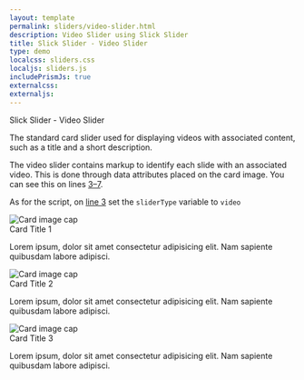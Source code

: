 ```yaml
---
layout: template
permalink: sliders/video-slider.html
description: Video Slider using Slick Slider
title: Slick Slider - Video Slider 
type: demo
localcss: sliders.css
localjs: sliders.js
includePrismJs: true
externalcss:
externaljs:
---
```


<div class="container">
	<div class="row">
		<div class="col">
			<span class="h3" id="sliderLabel">Slick Slider - Video Slider</span>
			<p>The standard card slider used for displaying videos with associated content, such as a title and a short description.</p>
			<p>The video slider contains markup to identify each slide with an associated video. This is done through data attributes placed on the card image. You can see this on lines <a href="#html-output">3&ndash;7</a>.</p>
			<p>As for the script, on <a href="#script-output">line 3</a> set the <code>sliderType</code> variable to <code>video</code></p>
		</div>
	</div>
	<div class="row">
		<div class="col-lg-9">
			<div class="cdc-card-slider">
				<div class="card">
					<img alt="Card image cap" class="card-img-top" src="http://i.ytimg.com/vi/7Tx4PXDW35g/mqdefault.jpg"
							data-video-id="7Tx4PXDW35g"
						data-transcript-url=""
						data-audio-url=""
						data-lowres-url="#">
					<div class="card-body">
						<div class="card-title h4 text-left">
							Card Title 1
						</div>
						<p>
							Lorem ipsum, dolor sit amet consectetur adipisicing elit. Nam sapiente quibusdam labore adipisci.
						</p>
					</div>
				</div>
				<div class="card">
					<img alt="Card image cap" class="card-img-top" src="http://i.ytimg.com/vi/K0wlPVPdywI/mqdefault.jpg"
							data-video-id="K0wlPVPdywI"
						data-transcript-url="#"
						data-audio-url="#"
						data-lowres-url="#">
					<div class="card-body">
						<div class="card-title h4 text-left">
							Card Title 2
						</div>
						<p>
							Lorem ipsum, dolor sit amet consectetur adipisicing elit. Nam sapiente quibusdam labore adipisci.
						</p>
					</div>
				</div>
				<div class="card">
					<img alt="Card image cap" class="card-img-top" src="http://i.ytimg.com/vi/RTf-KalZw6Y/mqdefault.jpg"
							data-video-id="RTf-KalZw6Y"
						data-transcript-url=""
						data-audio-url="#"
						data-lowres-url="">
					<div class="card-body">
						<div class="card-title h4 text-left">
							Card Title 3
						</div>
						<p>
							Lorem ipsum, dolor sit amet consectetur adipisicing elit. Nam sapiente quibusdam labore adipisci.
						</p>
					</div>
				</div>
			</div>
		</div>
	</div>
	<div class="row">
		<div class="col">
<pre id="html-output" data-line="3-7"><code class="language-markup line-numbers"><script type="prism-html-markup"><div class="cdc-card-slider">
	<div class="card">
		<img alt="Card image cap" class="card-img-top" src="http://i.ytimg.com/vi/7Tx4PXDW35g/mqdefault.jpg"
			data-video-id="7Tx4PXDW35g"
			data-transcript-url=""
			data-audio-url=""
			data-lowres-url="#">
		<div class="card-body">
			<div class="card-title h4 text-left">
				Card Title 1
			</div>
			<p>
				Lorem ipsum, dolor sit amet consectetur adipisicing elit. Nam sapiente quibusdam labore adipisci.
			</p>
		</div>
	</div>
</div></script></code></pre>
		</div>
	</div>
	<div class="row">
		<div class="col">
			<pre id="script-output"></pre>
		</div>
	</div>
</div>

<script id="prism-source">
window.addEventListener( 'DOMContentLoaded', function() {
	( function( $ ) {
		slickInit( '.cdc-card-slider', {
			'sliderType': 'video',
			'bodyClass': '',        
			'ariaLabel': 'Video Slider',
			'ariaLabelTarget': '',
			'responsive': [ 
				{ 'breakpoint': 1200, 'settings': { 'slidesToShow': 1, 'slidesToScroll': 1 } },         
				{ 'breakpoint': 992, 'settings': { 'slidesToShow': 1, 'slidesToScroll': 1 } },
				{ 'breakpoint': 768, 'settings': { 'slidesToShow': 1, 'slidesToScroll': 1 } },          
				{ 'breakpoint': 576, 'settings': { 'slidesToShow': 1, 'slidesToScroll': 1 } },
				{ 'breakpoint': 0, 'settings': { 'slidesToShow': 1, 'slidesToScroll': 1, 'centerPadding': '20px' } }
			]
		} );
	} )( jQuery );
} );
</script>
